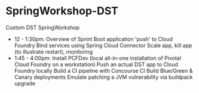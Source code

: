 # SpringWorkshop-DST
Custom DST SpringWorkshop

* 12 - 1:30pm:
Overview of Sprint Boot application 'push' to Cloud Foundry
Bind services using Spring Cloud Connector
Scale app, kill app (to illustrate restart), monitoring
* 1:45 - 4:00pm:
Install PCFDev (local all-in-one installation of Pivotal Cloud Foundry on a workstation)
Push an actual DST app to Cloud Foundry locally
Build a CI pipeline with Concourse CI
Build Blue/Green & Canary deployments
Emulate patching a JVM vulnerability via buildpack upgrade

